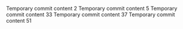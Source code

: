 Temporary commit content 2
Temporary commit content 5
Temporary commit content 33
Temporary commit content 37
Temporary commit content 51
